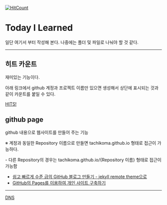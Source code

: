 [![HitCount](http://hits.dwyl.io/tachikoma/TIL.svg)](http://hits.dwyl.io/tachikoma/TIL)

# Today I Learned
일단 여기서 부터 작성해 본다.
나중에는 폴더 및 파일로 나눠야 할 것 같다.

---
## 히트 카운트

재미있는 기능이다.

아래 링크에서 github 계정과 프로젝트 이름만 있으면 생성해서 상단에 표시되는 것과 같이 카운트를 붙일 수 있다.

[HITS!](http://hits.dwyl.io/)

## github page
github 내용으로 웹사이트를 만들어 주는 기능

※ 계정과 동일한 Repository 이름으로 만들면 tachikoma.github.io 형태로 접근이 가능하다.

  \- 다른 Repository의 경우는 tachikoma.github.io/{Repository 이름} 형태로 접근이 가능함

* [쉽고 빠르게 수준 급의 GitHub 블로그 만들기 - jekyll remote theme으로](https://dreamgonfly.github.io/2018/01/27/jekyll-remote-theme.html)
* [GitHub의 Pages를 이용하여 개인 사이트 구축하기](http://blog.saltfactory.net/create-personal-web-site-using-with-github-pages/)



------

[DNS](/TIL/2018/12/DNS)

